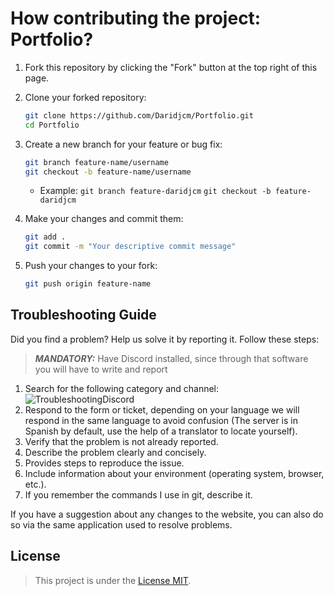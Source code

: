 # How contributing the project: Portfolio?

1. Fork this repository by clicking the "Fork" button at the top right of this page.

2. Clone your forked repository:

    ```bash
    git clone https://github.com/Daridjcm/Portfolio.git
    cd Portfolio
    ```

3. Create a new branch for your feature or bug fix:

    ```bash
    git branch feature-name/username
    git checkout -b feature-name/username
    ```

    * Example:
    ``git branch feature-daridjcm``
    ``git checkout -b feature-daridjcm``

4. Make your changes and commit them:

    ```bash
    git add .
    git commit -m "Your descriptive commit message"
    ```

5. Push your changes to your fork:

    ```bash
    git push origin feature-name
    ```

## Troubleshooting Guide

Did you find a problem? Help us solve it by reporting it. Follow these steps:

> **_MANDATORY:_** Have Discord installed, since through that software you will have to write and report

1. Search for the following category and channel:
![TroubleshootingDiscord](https://res.cloudinary.com/de6eyyodx/image/upload/v1704237671/Portfolio/assets/images/troubleshootingDiscord_izurdy.png)
2. Respond to the form or ticket, depending on your language we will respond in the same language to avoid confusion (The server is in Spanish by default, use the help of a translator to locate yourself).
3. Verify that the problem is not already reported.
4. Describe the problem clearly and concisely.
5. Provides steps to reproduce the issue.
6. Include information about your environment (operating system, browser, etc.).
7. If you remember the commands I use in git, describe it.

If you have a suggestion about any changes to the website, you can also do so via the same application used to resolve problems.

## License

> This project is under the [License MIT](./LICENSE).
